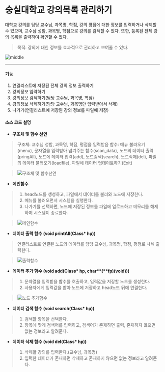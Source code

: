 # 숭실대학교 강의목록 관리하기


대학교 강의를 담당 교수님, 과목명, 학점, 강의 평점에 대한 정보를 입력하거나 삭제할 수 있으며, 교수님 성함, 과목명, 학점으로 강의를 검색할 수 있다. 또한, 등록된 전체 강의 목록을 출력하여 확인할 수 있다.


> 목적: 강의에 대한 정보를 효과적으로 관리하고 보여줄 수 있다.


![middle](https://user-images.githubusercontent.com/92290087/144907944-c7993072-e8ab-4e67-9e0b-1e1be49efcf9.PNG)

* * *


#### 기능

1. 연결리스트에 저장된 전체 강의 정보 출력하기
1. 강의정보 입력하기
1. 강의정보 검색하기(담당 교수님, 과목명, 학점)
1. 강의정보 삭제하기(담당 교수님, 과목명만 입력받아서 삭제)
1. 나가기(연결리스트에 저장된 강의 정보를 파일에 저장)


#### 소스 코드 설명

* __구조체 및 함수 선언__
> 구조체: 교수님 성함, 과목명, 학점, 평점을 입력받음
> 함수: 메뉴 불러오기(menu), 문자열을 입력받아 넘겨주는 함수(scan_data), 노드의 데이터 출력(pringAll), 노드에 데이터 입력(add), 노드검색(search), 노드삭제(del), 파일의 데이터 불러오기(loadfile), 파일에 데이터 업데이트하기(Exit)

> ![구조체 및 함수선언](https://user-images.githubusercontent.com/92290087/144911023-cd4dd71e-32e2-4632-b2b4-e373a65d6d0d.PNG)


* __메인함수__
> 1. head노드를 생성하고, 파일에서 데이터를 불러와 노드에 저장한다. 
> 1. 메뉴를 불러오면서 시스템을 실행한다.
> 1. 나가기를 선택하면, 노드에 저장된 정보를 파일에 업로드하고 메모리를 해제하며 시스템이 종료한다.

> ![메인함수](https://user-images.githubusercontent.com/92290087/144912915-f408d362-13c9-4013-8630-f4f84d42fc08.PNG)



* __데이터 출력 함수 (void printAll(Class* hp))__
> 연결리스트로 연결된 노드의 데이터를 담당 교수님, 과목명, 학점, 평점로 나눠 출력한다.

> ![출력함수](https://user-images.githubusercontent.com/92290087/144916000-54740e55-3cd0-4422-a119-ce05aa572ef4.PNG)



* __데이터 추가 함수 (void add(Class* hp, char**(**fp)(void)))__
> 1. 문자열을 입력받을 함수를 호출하고, 입력값을 저장할 노드를 생성한다.  
> 1. 사용자에게 입력값을 받아 노드에 저장하고 head노드 뒤에 연결한다.

> ![노드 추가함수](https://user-images.githubusercontent.com/92290087/144913516-a30de3d8-a7af-4170-b8c0-5cec3433f232.PNG)



* __데이터 검색 함수 (void search(Class* hp))__
> 1. 검색할 항목을 선택한다.
> 1. 항목에 맞게 검색어를 입력하고, 검색어가 존재하면 출력, 존재하지 않으면 없는 정보라고 알려준다.



* __데이터 삭제 함수 (void del(Class* hp))__
> 1. 삭제할 강의를 입력한다.(교수님, 과목명)
> 1. 입력한 데이터가 존재하면 삭제하고 존재하지 않으면 없는 정보라고 알려준다.



